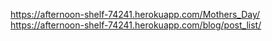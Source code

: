 https://afternoon-shelf-74241.herokuapp.com/Mothers_Day/
https://afternoon-shelf-74241.herokuapp.com/blog/post_list/